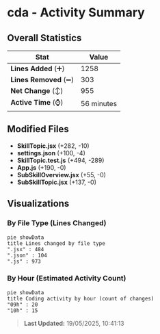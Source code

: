 # cda - Activity Summary 

## Overall Statistics

| Stat                   | Value                                                             |
| ---------------------- | ----------------------------------------------------------------- |
| **Lines Added** (➕)   | 1258                                          |
| **Lines Removed** (➖) | 303                                        |
| **Net Change** (↕)    | 955                |
| **Active Time** (⌚)   | 56 minutes |


## Modified Files
- **SkillTopic.jsx** (+282, -10)
- **settings.json** (+100, -4)
- **SkillTopic.test.js** (+494, -289)
- **App.js** (+190, -0)
- **SubSkillOverview.jsx** (+55, -0)
- **SubSkillTopic.jsx** (+137, -0)

## Visualizations

### By File Type (Lines Changed)

```mermaid
pie showData
title Lines changed by file type
".jsx" : 484
".json" : 104
".js" : 973
```

### By Hour (Estimated Activity Count)

```mermaid
pie showData
title Coding activity by hour (count of changes)
"09h" : 20
"10h" : 15
```


> **Last Updated:** 19/05/2025, 10:41:13